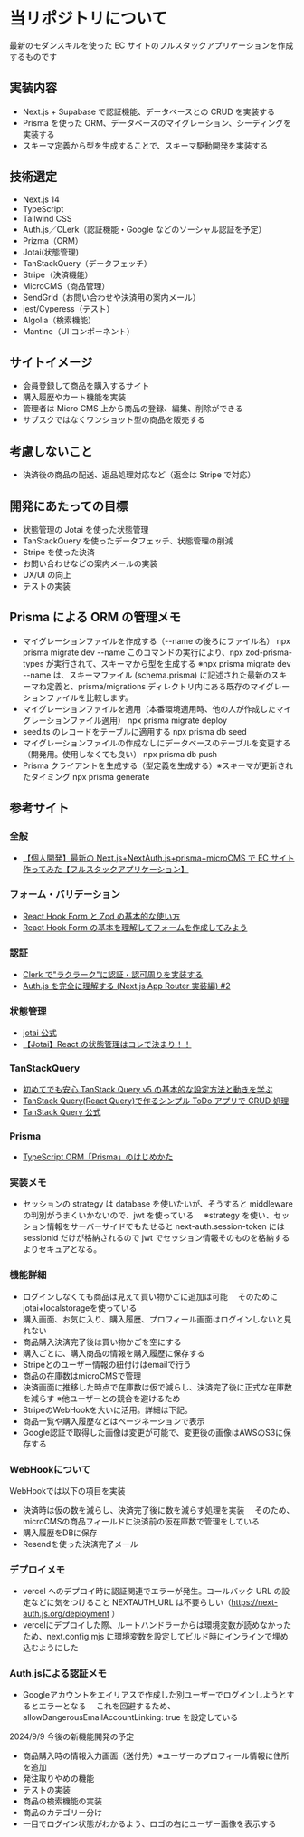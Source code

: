 # 当リポジトリについて

最新のモダンスキルを使った EC サイトのフルスタックアプリケーションを作成するものです

## 実装内容

- Next.js + Supabase で認証機能、データベースとの CRUD を実装する
- Prisma を使った ORM、データベースのマイグレーション、シーディングを実装する
- スキーマ定義から型を生成することで、スキーマ駆動開発を実装する

## 技術選定

- Next.js 14
- TypeScript
- Tailwind CSS
- Auth.js／CLerk（認証機能・Google などのソーシャル認証を予定）
- Prizma（ORM）
- Jotai(状態管理)
- TanStackQuery（データフェッチ）
- Stripe（決済機能）
- MicroCMS（商品管理）
- SendGrid（お問い合わせや決済用の案内メール）
- jest/Cyperess（テスト）
- Algolia（検索機能）
- Mantine（UI コンポーネント）

## サイトイメージ

- 会員登録して商品を購入するサイト
- 購入履歴やカート機能を実装
- 管理者は Micro CMS 上から商品の登録、編集、削除ができる
- サブスクではなくワンショット型の商品を販売する

## 考慮しないこと

- 決済後の商品の配送、返品処理対応など（返金は Stripe で対応）

## 開発にあたっての目標

- 状態管理の Jotai を使った状態管理
- TanStackQuery を使ったデータフェッチ、状態管理の削減
- Stripe を使った決済
- お問い合わせなどの案内メールの実装
- UX/UI の向上
- テストの実装

## Prisma による ORM の管理メモ

- マイグレーションファイルを作成する（--name の後ろにファイル名）
  npx prisma migrate dev --name
  このコマンドの実行により、npx zod-prisma-types が実行されて、スキーマから型を生成する
  ※npx prisma migrate dev --name は、スキーマファイル (schema.prisma) に記述された最新のスキーマね定義と、prisma/migrations ディレクトリ内にある既存のマイグレーションファイルを比較します。
- マイグレーションファイルを適用（本番環境適用時、他の人が作成したマイグレーションファイル適用）
  npx prisma migrate deploy
- seed.ts のレコードをテーブルに適用する
  npx prisma db seed
- マイグレーションファイルの作成なしにデータベースのテーブルを変更する（開発用。使用しなくても良い）
  npx prisma db push
- Prisma クライアントを生成する（型定義を生成する）※スキーマが更新されたタイミング
  npx prisma generate

## 参考サイト

### 全般

- [【個人開発】最新の Next.js+NextAuth.js+prisma+microCMS で EC サイト作ってみた【フルスタックアプリケーション】](https://qiita.com/mamimami0709/items/7ce5e26afea1fded0747)

### フォーム・バリデーション

- [React Hook Form と Zod の基本的な使い方](https://qiita.com/y-suzu/items/952d417f0853341a97df)
- [React Hook Form の基本を理解してフォームを作成してみよう](https://reffect.co.jp/react/react-hook-form#FormProvider)

### 認証

- [Clerk で"ラクラーク"に認証・認可周りを実装する](https://zenn.dev/msy/articles/a1ab4acef4c811#%E5%88%9D%E6%9C%9F%E8%A8%AD%E5%AE%9A)
- [Auth.js を完全に理解する (Next.js App Router 実装編) #2](https://qiita.com/kage1020/items/8224efd0f3557256c541#%E3%81%AF%E3%81%98%E3%82%81%E3%81%AB)

### 状態管理

- [jotai 公式](https://jotai.org/)
- [【Jotai】React の状態管理はコレで決まり！！](https://qiita.com/al_tarte/items/bfaefc34e9b0be91c72a)

### TanStackQuery

- [初めてでも安心 TanStack Query v5 の基本的な設定方法と動きを学ぶ](https://reffect.co.jp/react/tanstack-query-v5#i-4)
- [TanStack Query(React Query)で作るシンプル ToDo アプリで CRUD 処理](https://reffect.co.jp/react/tanstack-query#TanStack_Query-3)
- [TanStack Query 公式](https://tanstack.com/query/latest)

### Prisma

- [TypeScript ORM「Prisma」のはじめかた](https://www.memory-lovers.blog/entry/2021/10/13/113000)

### 実装メモ

- セッションの strategy は database を使いたいが、そうすると middleware の判別がうまくいかないので、jwt を使っている
  　※strategy を使い、セッション情報をサーバーサイドでもたせると next-auth.session-token には sessionid だけが格納されるので
  jwt でセッション情報そのものを格納するよりセキュアとなる。

### 機能詳細

- ログインしなくても商品は見えて買い物かごに追加は可能
  　そのためにjotai+localstorageを使っている
- 購入画面、お気に入り、購入履歴、プロフィール画面はログインしないと見れない
- 商品購入決済完了後は買い物かごを空にする
- 購入ごとに、購入商品の情報を購入履歴に保存する
- Stripeとのユーザー情報の紐付けはemailで行う
- 商品の在庫数はmicroCMSで管理
- 決済画面に推移した時点で在庫数は仮で減らし、決済完了後に正式な在庫数を減らす
  ※他ユーザーとの競合を避けるため
- StripeのWebHookを大いに活用。詳細は下記。
- 商品一覧や購入履歴などはページネーションで表示
- Google認証で取得した画像は変更が可能で、変更後の画像はAWSのS3に保存する

### WebHookについて

WebHookでは以下の項目を実装

- 決済時は仮の数を減らし、決済完了後に数を減らす処理を実装
  　そのため、microCMSの商品フィールドに決済前の仮在庫数で管理をしている
- 購入履歴をDBに保存
- Resendを使った決済完了メール

### デプロイメモ

- vercel へのデプロイ時に認証関連でエラーが発生。コールバック URL の設定などに気をつけること
  NEXTAUTH_URL は不要らしい（<https://next-auth.js.org/deployment> ）
- vercelにデプロイした際、ルートハンドラーからは環境変数が読めなかったため、next.config.mjs に環境変数を設定してビルド時にインラインで埋め込むようにした

### Auth.jsによる認証メモ
- Googleアカウントをエイリアスで作成した別ユーザーでログインしようとするとエラーとなる
　これを回避するため、allowDangerousEmailAccountLinking: true を設定している


2024/9/9 今後の新機能開発の予定

- 商品購入時の情報入力画面（送付先）※ユーザーのプロフィール情報に住所を追加
- 発注取りやめの機能
- テストの実装
- 商品の検索機能の実装
- 商品のカテゴリー分け
- 一目でログイン状態がわかるよう、ロゴの右にユーザー画像を表示する
